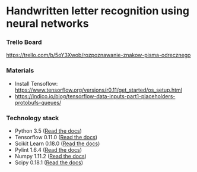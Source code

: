 # Handwritten letter recognition using neural networks

### Trello Board
   https://trello.com/b/5oY3Xwob/rozpoznawanie-znakow-pisma-odrecznego

### Materials
   - Install Tensoflow: https://www.tensorflow.org/versions/r0.11/get_started/os_setup.html
   - https://indico.io/blog/tensorflow-data-inputs-part1-placeholders-protobufs-queues/

### Technology stack
   
   - Python 3.5 ([Read the docs](http://docs.python.org/3.5/))
   - Tensorflow 0.11.0 ([Read the docs](https://www.tensorflow.org))
   - Scikit Learn 0.18.0 ([Read the docs](http://scikit-learn.org/0.18/documentation.html))
   - Pylint 1.6.4 ([Read the docs](http://www.pylint.org))
   - Numpy 1.11.2 ([Read the docs](http://www.numpy.org))
   - Scipy 0.18.1 ([Read the docs](http://www.scipy.org))


